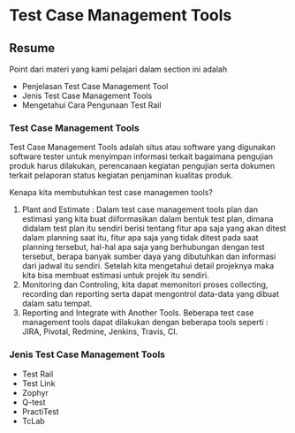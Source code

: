# Test Case Management Tools
## Resume
Point dari materi yang kami pelajari dalam section ini adalah
- Penjelasan Test Case Management Tool
-  Jenis Test Case Management Tools
- Mengetahui Cara Pengunaan Test Rail
### Test Case Management Tools
Test Case Management Tools adalah situs atau software yang digunakan software tester untuk menyimpan informasi terkait bagaimana pengujian produk harus dilakukan, perencanaan kegiatan pengujian serta dokumen terkait pelaporan status kegiatan penjaminan kualitas produk.

Kenapa kita membutuhkan test case managemen tools?
1.	Plant and Estimate : Dalam test case management tools plan dan estimasi yang kita buat diiformasikan dalam bentuk test plan, dimana didalam test plan itu sendiri berisi tentang fitur apa saja yang akan ditest dalam planning saat itu, fitur apa saja yang tidak ditest pada saat planning tersebut, hal-hal apa saja yang berhubungan dengan test tersebut, berapa banyak sumber daya yang dibutuhkan dan informasi dari jadwal itu sendiri. Setelah kita mengetahui detail projeknya maka kita bisa membuat estimasi untuk projek itu sendiri.
2.	Monitoring dan Controling,  kita dapat memonitori proses collecting, recording dan reporting serta dapat mengontrol data-data yang dibuat dalam satu tempat.
3.	Reporting and Integrate with Another Tools. Beberapa test case management tools dapat dilakukan dengan beberapa tools seperti : JIRA, Pivotal, Redmine, Jenkins, Travis, CI.
### Jenis Test Case Management Tools
- Test Rail
- Test Link
- Zophyr
- Q-test
- PractiTest
- TcLab
